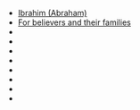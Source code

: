 - [Ibrahim (Abraham)](https://quran.com/26/85)
- [For believers and their families]()
- []()
- []()
- []()
- []()
- []()
- []()
- []()
- []()
